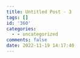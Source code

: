 ```yaml
---
title: Untitled Post - 3
tags: []
id: '360'
categories:
  - - uncategorized
comments: false
date: 2022-11-19 14:17:40
---
```

